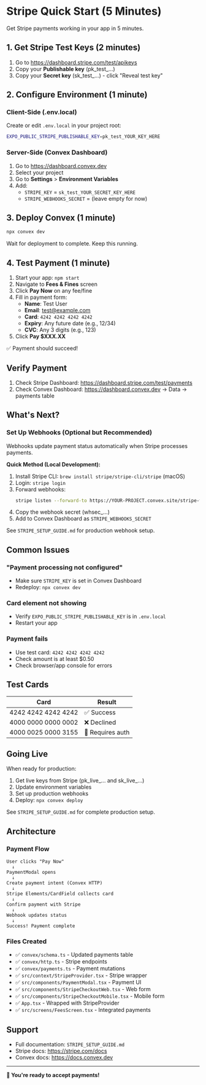 # Stripe Quick Start (5 Minutes)

Get Stripe payments working in your app in 5 minutes.

## 1. Get Stripe Test Keys (2 minutes)

1. Go to https://dashboard.stripe.com/test/apikeys
2. Copy your **Publishable key** (pk_test_...)
3. Copy your **Secret key** (sk_test_...) - click "Reveal test key"

## 2. Configure Environment (1 minute)

### Client-Side (.env.local)

Create or edit `.env.local` in your project root:

```bash
EXPO_PUBLIC_STRIPE_PUBLISHABLE_KEY=pk_test_YOUR_KEY_HERE
```

### Server-Side (Convex Dashboard)

1. Go to https://dashboard.convex.dev
2. Select your project
3. Go to **Settings** > **Environment Variables**
4. Add:
   - `STRIPE_KEY` = `sk_test_YOUR_SECRET_KEY_HERE`
   - `STRIPE_WEBHOOKS_SECRET` = (leave empty for now)

## 3. Deploy Convex (1 minute)

```bash
npx convex dev
```

Wait for deployment to complete. Keep this running.

## 4. Test Payment (1 minute)

1. Start your app: `npm start`
2. Navigate to **Fees & Fines** screen
3. Click **Pay Now** on any fee/fine
4. Fill in payment form:
   - **Name**: Test User
   - **Email**: test@example.com
   - **Card**: `4242 4242 4242 4242`
   - **Expiry**: Any future date (e.g., 12/34)
   - **CVC**: Any 3 digits (e.g., 123)
5. Click **Pay $XXX.XX**

✅ Payment should succeed!

## Verify Payment

1. Check Stripe Dashboard: https://dashboard.stripe.com/test/payments
2. Check Convex Dashboard: https://dashboard.convex.dev → Data → payments table

## What's Next?

### Set Up Webhooks (Optional but Recommended)

Webhooks update payment status automatically when Stripe processes payments.

**Quick Method (Local Development):**

1. Install Stripe CLI: `brew install stripe/stripe-cli/stripe` (macOS)
2. Login: `stripe login`
3. Forward webhooks:
   ```bash
   stripe listen --forward-to https://YOUR-PROJECT.convex.site/stripe-webhook
   ```
4. Copy the webhook secret (whsec_...)
5. Add to Convex Dashboard as `STRIPE_WEBHOOKS_SECRET`

See `STRIPE_SETUP_GUIDE.md` for production webhook setup.

## Common Issues

### "Payment processing not configured"
- Make sure `STRIPE_KEY` is set in Convex Dashboard
- Redeploy: `npx convex dev`

### Card element not showing
- Verify `EXPO_PUBLIC_STRIPE_PUBLISHABLE_KEY` is in `.env.local`
- Restart your app

### Payment fails
- Use test card: `4242 4242 4242 4242`
- Check amount is at least $0.50
- Check browser/app console for errors

## Test Cards

| Card | Result |
|------|--------|
| 4242 4242 4242 4242 | ✅ Success |
| 4000 0000 0000 0002 | ❌ Declined |
| 4000 0025 0000 3155 | 🔐 Requires auth |

## Going Live

When ready for production:

1. Get live keys from Stripe (pk_live_... and sk_live_...)
2. Update environment variables
3. Set up production webhooks
4. Deploy: `npx convex deploy`

See `STRIPE_SETUP_GUIDE.md` for complete production setup.

## Architecture

### Payment Flow
```
User clicks "Pay Now"
  ↓
PaymentModal opens
  ↓
Create payment intent (Convex HTTP)
  ↓
Stripe Elements/CardField collects card
  ↓
Confirm payment with Stripe
  ↓
Webhook updates status
  ↓
Success! Payment complete
```

### Files Created
- ✅ `convex/schema.ts` - Updated payments table
- ✅ `convex/http.ts` - Stripe endpoints
- ✅ `convex/payments.ts` - Payment mutations
- ✅ `src/context/StripeProvider.tsx` - Stripe wrapper
- ✅ `src/components/PaymentModal.tsx` - Payment UI
- ✅ `src/components/StripeCheckoutWeb.tsx` - Web form
- ✅ `src/components/StripeCheckoutMobile.tsx` - Mobile form
- ✅ `App.tsx` - Wrapped with StripeProvider
- ✅ `src/screens/FeesScreen.tsx` - Integrated payments

## Support

- Full documentation: `STRIPE_SETUP_GUIDE.md`
- Stripe docs: https://stripe.com/docs
- Convex docs: https://docs.convex.dev

---

**🎉 You're ready to accept payments!**

